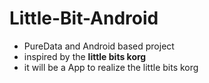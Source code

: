# Little-Bit-Android 
- PureData and Android based project 
- inspired by the **little bits korg** 
- it will be a App to realize the little bits korg 
